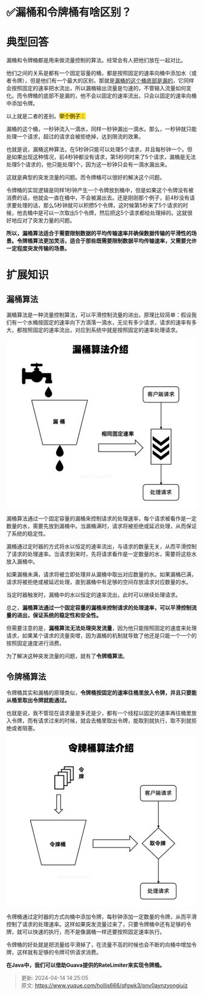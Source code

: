 # ✅漏桶和令牌桶有啥区别？

# 典型回答


漏桶和令牌桶都是用来做流量控制的算法。经常会有人把他们放在一起对比。



他们之间的关系是都有一个固定容量的桶，都是按照固定的速率向桶中添加水（或者令牌），但是他们有一个最大的区别，那就是<u>漏桶的这个桶底部是漏的</u>，它同样会按照固定的速率把水流出，所以漏桶输出流量是匀速的，不管输入流量如何变化。而令牌桶的底部不是漏的，他不会以固定的速率流出，只会以固定的速率向桶中添加令牌。



以上就是二者的差别。<font style="background-color:#FBDE28;">举个例子：</font>



漏桶的这个桶，一秒钟流入一滴水，同样一秒钟漏出一滴水。那么，一秒钟就只能处理一个请求，超过的请求会被拒绝掉，达到限流的效果。



也就是说，漏桶这种算法，在5秒钟只能可以处理5个请求，并且每秒钟一个。但是如果出现这种情况，前4秒钟都没有请求，第5秒同时来了5个请求，漏桶是无法处理5个请求的，他只能处理1个，因为这一秒钟只会有一滴水漏出来。



这就是典型的突发流量的问题。而令牌桶可以很好的解决这个问题。



令牌桶的实现逻辑是同样1秒钟产生一个令牌放到桶中，但是如果这个令牌没有被消费的话，他就会一直在桶中，不会被漏出去。还是刚刚那个例子，前4秒没有请求要处理的话，那么5秒钟就可以积攒5个令牌，这时候第5秒来了5个请求的时候，他去桶中是可以一次取出5个令牌，然后把这5个请求都给处理掉的。这就很好地应对了突发力量的问题。



**所以，漏桶算法适合于需要限制数据的平均传输速率并确保数据传输的平滑性的场景。令牌桶算法更加灵活，适合于那些既需要限制数据平均传输速率，又需要允许一定程度突发传输的场景。**



# 扩展知识


## 漏桶算法


漏桶算法是一种流量控制算法，可以平滑控制流量的进出，原理比较简单：假设我们有一个水桶按固定的速率向下方滴落一滴水，无论有多少请求，请求的速率有多大，都按照固定的速率流出，对应到系统中就是按照固定的速率处理请求。



![1677905160737-5d9fc531-399d-470a-ab28-325a5ab183fb.jpeg](./img/M2lmQSQLKsSF0r1_/1677905160737-5d9fc531-399d-470a-ab28-325a5ab183fb-712731.jpeg)





漏桶算法通过一个固定容量的漏桶来控制请求的处理速率，每个请求被看作是一定数量的水，需要先放到漏桶中。当漏桶满时，请求将被拒绝或延迟处理，从而保证了系统的稳定性。



漏桶通过定时器的方式将水以恒定的速率流出，与请求的数量无关，从而平滑控制了请求的处理速率。当请求到来时，先将请求看作是一定数量的水，需要将这些水放入漏桶中。



如果漏桶未满，请求将被立即处理并从漏桶中取出对应数量的水。如果漏桶已满，请求将被拒绝或被延迟处理，直到漏桶中有足够的空间存放请求对应数量的水。



当定时器触发时，漏桶中的水以恒定的速率流出，此时可以继续处理请求。



总之，**漏桶算法通过一个固定容量的漏桶来控制请求的处理速率，可以平滑控制流量的进出，保证系统的稳定性和安全性。**



但需要注意的是，**漏桶算法无法处理突发流量**，因为他只能按照固定的速度来处理请求，如果某个请求的流量突增，因为漏桶的机制就导致了他还是只能一个一个的按照固定速度进行消费。



为了解决这种突发流量的问题，就有了**令牌桶算法**。

## 令牌桶算法


令牌桶其实和漏桶的原理类似，**令牌桶按固定的速率往桶里放入令牌，并且只要能从桶里取出令牌就能通过。**



也就是说，我不管现在请求量是多还是少，都有一个线程以固定的速率再往桶里放入令牌，而有请求过来的时候，就会去桶里取出令牌，能取到就执行，取不到就拒绝或者阻塞。





![1677905589842-94862a34-ff49-43b5-b61e-e134d4980f76.jpeg](./img/M2lmQSQLKsSF0r1_/1677905589842-94862a34-ff49-43b5-b61e-e134d4980f76-501945.jpeg)





令牌桶通过定时器的方式向桶中添加令牌，每秒钟添加一定数量的令牌，从而平滑控制了请求的处理速率。这样如果突发流量过来了，只要令牌桶中还有足够的令牌，就可以快速的执行，而不是像漏桶一样还要按照固定速率执行。



令牌桶的好处就是把流量给平滑掉了，在流量不高的时候也会不断的向桶中增加令牌，这样就有足够的令牌可供请求消费。



**在Java中，我们可以借助Guava提供的RateLimiter来实现令牌桶。**



> 更新: 2024-04-14 14:25:05  
> 原文: <https://www.yuque.com/hollis666/qfgwk3/pnv0aynzyongiuiz>